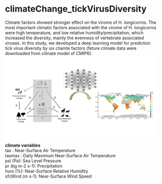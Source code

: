 # climateChange_tickVirusDiversity
Climate factors showed stronger effect on the virome of H. longicornis. The most important climatic factors associated with the virome of H. longicornis were high temperature, and low relative humidity/precipitation, which increased the diversity, mainly the evenness of vertebrate associated viruses. In this study, we developed a deep learning model for prediction tick virus diversity by six cliamte factors (feture climate data were downloaded from climate model of CMIP6).
![alt text](https://github.com/patience111/climateChange_tickVirusDiversity/blob/main/pics/3.jpg)</br>
**climate variables**<br>
tas : Near-Surface Air Temperature<br>
tasmax : Daily Maximum Near-Surface Air Temperature<br>
psl (Pa): Sea Level Pressure<br>
pr (kg m-2 s-1): Precipitation<br>
hurs (%): Near-Surface Relative Humidity<br>
sfcWind (m s-1): Near-Surface Wind Speed<br>
